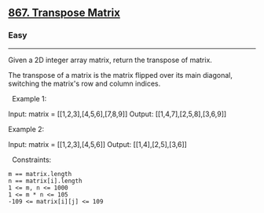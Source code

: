 <h2><a href="https://leetcode.com/problems/transpose-matrix/">867. Transpose Matrix</a></h2><h3>Easy</h3><hr>Given a 2D integer array matrix, return the transpose of matrix.

The transpose of a matrix is the matrix flipped over its main diagonal, switching the matrix's row and column indices.



 
Example 1:

Input: matrix = [[1,2,3],[4,5,6],[7,8,9]]
Output: [[1,4,7],[2,5,8],[3,6,9]]


Example 2:

Input: matrix = [[1,2,3],[4,5,6]]
Output: [[1,4],[2,5],[3,6]]


 
Constraints:


	m == matrix.length
	n == matrix[i].length
	1 <= m, n <= 1000
	1 <= m * n <= 105
	-109 <= matrix[i][j] <= 109

